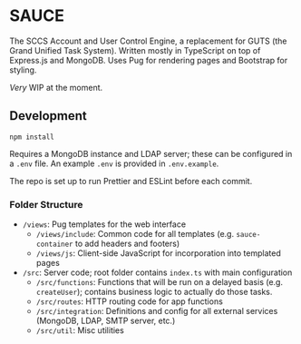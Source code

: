 # SAUCE

The SCCS Account and User Control Engine, a replacement for GUTS (the Grand 
Unified Task System). Written mostly in TypeScript on top of Express.js and 
MongoDB. Uses Pug for rendering pages and Bootstrap for styling.

*Very* WIP at the moment.

## Development

```
npm install
```

Requires a MongoDB instance and LDAP server; these can be configured in a `.env`
file. An example `.env` is provided in `.env.example`.

The repo is set up to run Prettier and ESLint before each commit.

### Folder Structure

- `/views`: Pug templates for the web interface
  - `/views/include`: Common code for all templates (e.g. `sauce-container` to add headers and footers)
  - `/views/js`: Client-side JavaScript for incorporation into templated pages
- `/src`: Server code; root folder contains `index.ts` with main configuration
  - `/src/functions`: Functions that will be run on a delayed basis (e.g. `createUser`); contains business logic to actually do those tasks.
  - `/src/routes`: HTTP routing code for app functions
  - `/src/integration`: Definitions and config for all external services (MongoDB, LDAP, SMTP server, etc.)
  - `/src/util`: Misc utilities

